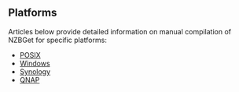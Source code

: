 ## Platforms

Articles below provide detailed information on manual compilation of NZBGet for specific platforms:

 - [POSIX](docs/POSIX.md)
 - [Windows](docs/WINDOWS.md)
 - [Synology](synology/build-info.md) 
 - [QNAP](qnap/build-info.md)
